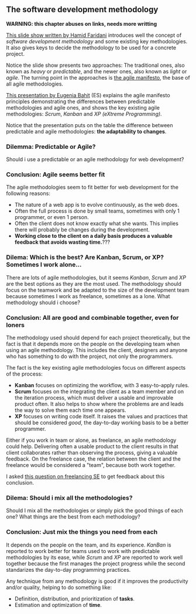 The software development methodology
------------------------------------

**WARNING: this chapter abuses on links, needs more writting**

[This slide show written by Hamid Faridani](http://www.gtislig.org/HamidFaridani_GuideToSelectingSWMethodologies_SOC_PDD_20110305.pdf) introduces well the concept of *software development methodology* and some existing key methodologies. It also gives keys to decide the methodology to be used for a concrete project.

Notice the slide show presents two approaches: The traditional ones, also known as *heavy* or *predictable*, and the newer ones, also known as *light* or *agile*. The turning point in the approaches is [the agile manifesto](http://agilemanifesto.org/), the base of all agile methodologies.

[This presentation by Eugenia Bahit](http://www.youtube.com/watch?v=W8CuRtCHWD8) (ES) explains the agile manifesto principles demonstrating the differences between predictable methodologies and agile ones, and shows the key existing agile methodologies: *Scrum*, *Kanban* and *XP (eXtreme Programming)*.

Notice that the presentation puts on the table the difference between predictable and agile methodologies: **the adaptability to changes**.

### Dilemma: Predictable or Agile? ###

Should i use a predictable or an agile methodology for web development?

### Conclusion: Agile seems better fit ###

The agile methodologies seem to fit better for web development for the following reasons:

* The nature of a web app is to evolve continuously, as the web does.
* Often the full process is done by small teams, sometimes with only 1 programmer, or even 1 person.
* Often the client does not know exactly what she wants. This implies there will probably be changes during the development.
* **Working close to the client on a daily basis produces a valuable feedback that avoids wasting time.**???

### Dilema: Which is the best? Are Kanban, Scrum, or XP? Sometimes I work alone... ###

There are lots of agile methodologies, but it seems *Kanban*, *Scrum* and *XP* are the best options as they are the most used. The methodology should focus on the teamwork and be adapted to the size of the development team because sometimes I work as freelance, sometimes as a lone. What methodology should i choose? 

### Conclusion: All are good and combinable together, even for loners ###

The methodology used should depend for each project theoretically, but the fact is that it depends more on the people on the developing team when using an agile methodology. This includes the client, designers and anyone who has something to do with the project, not only the programmers.

The fact is the key existing agile methodologies focus on different aspects of the process:

- **Kanban** focuses on optimizing the workflow, with 3 easy-to-apply rules.
- **Scrum** focuses on the integrating the client as a team member and on the iteration process, which must deliver a usable and improvable product often. It also helps to show where the problems are and leads the way to solve them each time one appears.
- **XP** focuses on writing code itself. It raises the values and practices that should be considered *good*, the day-to-day working basis to be a better programmer.

Either if you work in team or alone, as freelance, an agile methodology could help. Delivering often a usable product to the client results in that client collaborates rather than observing the process, giving a valuable feedback. On the freelance case, the relation between the client and the freelance would be considered a "team", because both work together.

I asked [this question on freelancing SE](http://freelancing.stackexchange.com/questions/381/agile-methodologies-when-developing-software-as-a-freelance) to get feedback about this conclusion.

### Dilema: Should i mix all the methodologies? ###

Should I mix all the methodologies or simply pick the good things of each one? What things are the best from each methodology?

### Conclusion: Just mix the things you need from each ###

It depends on the people on the team, and its experience. *KanBan* is reported to work better for teams used to work with predictable methodologies by its ease, while *Scrum* and *XP* are reported to work well together because the first manages the project progress while the second standarizes the day-to-day programming practices.
 
Any technique from any methodology is good if it improves the productivity and/or quality, helping to do something like:

- Definition, distribution, and prioritization of **tasks**.
- Estimation and optimization of **time**.
